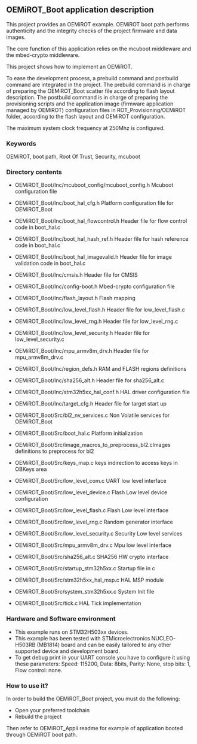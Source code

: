 ## <b>OEMiROT_Boot application description</b>

This project provides an OEMiROT example. OEMiROT boot path performs authenticity and the integrity checks of the project firmware and data
images.

The core function of this application relies on the mcuboot middleware and the mbed-crypto middleware.

This project shows how to implement an OEMiROT.

To ease the development process, a prebuild command and postbuild command are integrated in the project.
The prebuild command is in charge of preparing the OEMiROT_Boot scatter file according to flash layout description.
The postbuild command is in charge of preparing the provisioning scripts and the application image
(firmware application managed by OEMiROT) configuration files in ROT_Provisioning/OEMiROT folder,
according to the flash layout and OEMiROT configuration.


The maximum system clock frequency at 250Mhz is configured.

### <b>Keywords</b>

OEMiROT, boot path, Root Of Trust, Security, mcuboot

### <b>Directory contents</b>

  - OEMiROT_Boot/Inc/mcuboot_config/mcuboot_config.h Mcuboot configuration file
  - OEMiROT_Boot/Inc/boot_hal_cfg.h                  Platform configuration file for OEMiROT_Boot
  - OEMiROT_Boot/Inc/boot_hal_flowcontrol.h          Header file for flow control code in boot_hal.c
  - OEMiROT_Boot/Inc/boot_hal_hash_ref.h             Header file for hash reference code in boot_hal.c
  - OEMiROT_Boot/Inc/boot_hal_imagevalid.h           Header file for image validation code in boot_hal.c
  - OEMiROT_Boot/Inc/cmsis.h                         Header file for CMSIS
  - OEMiROT_Boot/Inc/config-boot.h                   Mbed-crypto configuration file
  - OEMiROT_Boot/Inc/flash_layout.h                  Flash mapping
  - OEMiROT_Boot/Inc/low_level_flash.h               Header file for low_level_flash.c
  - OEMiROT_Boot/Inc/low_level_rng.h                 Header file for low_level_rng.c
  - OEMiROT_Boot/Inc/low_level_security.h            Header file for low_level_security.c
  - OEMiROT_Boot/Inc/mpu_armv8m_drv.h                Header file for mpu_armv8m_drv.c
  - OEMiROT_Boot/Inc/region_defs.h                   RAM and FLASH regions definitions
  - OEMiROT_Boot/Inc/sha256_alt.h                    Header file for sha256_alt.c
  - OEMiROT_Boot/Inc/stm32h5xx_hal_conf.h            HAL driver configuration file
  - OEMiROT_Boot/Inc/target_cfg.h                    Header file for target start up

  - OEMiROT_Boot/Src/bl2_nv_services.c               Non Volatile services for OEMiROT_Boot
  - OEMiROT_Boot/Src/boot_hal.c                      Platform initialization
  - OEMiROT_Boot/Src/image_macros_to_preprocess_bl2.cImages definitions to preprocess for bl2
  - OEMiROT_Boot/Src/keys_map.c                      keys indirection to access keys in OBKeys area
  - OEMiROT_Boot/Src/low_level_com.c                 UART low level interface
  - OEMiROT_Boot/Src/low_level_device.c              Flash Low level device configuration
  - OEMiROT_Boot/Src/low_level_flash.c               Flash Low level interface
  - OEMiROT_Boot/Src/low_level_rng.c                 Random generator interface
  - OEMiROT_Boot/Src/low_level_security.c            Security Low level services
  - OEMiROT_Boot/Src/mpu_armv8m_drv.c                Mpu low level interface
  - OEMiROT_Boot/Src/sha256_alt.c                    SHA256 HW crypto interface
  - OEMiROT_Boot/Src/startup_stm32h5xx.c             Startup file in c
  - OEMiROT_Boot/Src/stm32h5xx_hal_msp.c             HAL MSP module
  - OEMiROT_Boot/Src/system_stm32h5xx.c              System Init file
  - OEMiROT_Boot/Src/tick.c                          HAL Tick implementation

### <b>Hardware and Software environment</b>

  - This example runs on STM32H503xx devices.
  - This example has been tested with STMicroelectronics NUCLEO-H503RB (MB1814)
    board and can be easily tailored to any other supported device
    and development board.
  - To get debug print in your UART console you have to configure it using these parameters:
    Speed: 115200, Data: 8bits, Parity: None, stop bits: 1, Flow control: none.


### <b>How to use it?</b>

In order to build the OEMiROT_Boot project, you must do the following:
 - Open your preferred toolchain
 - Rebuild the project

Then refer to OEMiROT_Appli readme for example of application booted through OEMiROT boot path.


